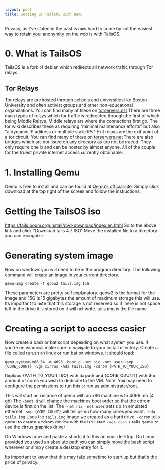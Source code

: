 ```yaml
---
layout: post
title: Setting up TailsOS with Qemu
---
```

Privacy, as I've stated in the past is now hard to come by but the easiest way to retain your anonymity on the web
is with TailsOS.
# 0. What is TailsOS
TailsOS is a fork of debian which redirects all network traffic through Tor relays. 
## Tor Relays
Tor relays are are hosted through schools and universities like
Boston University and often activist groups  and other non-educational organizations.
You can find many of these on [torservers.net](https://torservers.net)
There are three main types of relays which tor traffic is redirected through the first of which being
Middle Relays. Middle relays are where the connections first go. The tor wiki describes these as requiring "minimal maintenance efforts" but also "a dynamic IP address or multiple static IPs"
Exit relays are the exit point of a tor circuit. You can find many of these on [torservers.net](https://torservers.net)
There are also bridges which are not listed on any directory as too not be traced. They only require one ip and can be hosted by almost anyone.
All of the couple for the truest private internet access currently obtainable.
# 1. Installing Qemu
Qemu is free to install and can be found at [Qemu's official site](https://www.qemu.org).
Simply click download at the top right of the screen and follow the instructions.
# Getting the TailsOS iso
https://tails.boum.org/install/dvd-download/index.en.html
Go to the above link and click "Download tails 4.7 ISO"
Move the installed file to a directory you can recognize.
# Generating system image
Now on windows you will need to be in the program directory.
The following command will create an image in your current directory.
```
qemu-img create -f qcow2 tails.img 15G
```
These parameters are pretty self explanatory.
qcow2 is the format for the image and 15G is 15 gigabytes the amount of maximum storage this will use. Its important to note
that this storage is not reserved so if there is not space left in the drive it is stored on it will not write.
tails.img is the file name
# Creating a script to access easier
Now create a bash or bat script depending on what system you use.
If you're on windows make sure to navigate to your install directory.
Create a file called run.sh on linux or run.bat on windows.
it should read:
```
qemu-system-x86_64 -m 4096 -boot d -net nic -net user -smp {CORE_COUNT} -vga cirrus -hda tails.img -cdrom {PATH_TO_YOUR_ISO}
```
Replace {PATH_TO_YOUR_ISO} with its path and {CORE_COUNT} with the amount of cores you wish to dedicate to the VM.
Note: You may need to configure the permissions to run this or run as administrator/root.

This will start an instance of qemu with an x86 machine with 4096 mb (4 gb) 
The `-boot d` will change the machines boot order so that the cdrom device is first on the list.
The `-net nic -net user` sets up an emulated ethernet
`-smp {CORE_COUNT}` will tell qemu how many cores you want.
`-hda tails.img` Uses the `tails.img` image we created as a hard drive.
`-cdrom` tells qemu to create a cdrom device with the iso listed
`-vga cirrus` tells qemu to use the cirrus graphics driver

On Windows copy and paste a shortcut to this on your desktop.
On Linux provided you used an absolute path you can simply move the bash script wherever or simply create a desktop entry for it.

Its important to know that this may take sometime to start up but that's the price of privacy.

